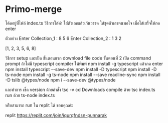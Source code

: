 # Primo-merge
โค้ดอยู่ที่ไฟล์ index.ts
วิธีการใส่ค่า
ใส่ตัวเลขแล้วเว้นวรรค ใส่ชุดตัวเลขจนพอใจ เมื่อใส่เสร็จให้กด enter

ตัวอย่าง
Enter Collection_1 : 8 5 6
Enter Collection_2 : 1 3 2

[1, 2, 3, 5, 6, 8]

วิธีการ setup และเปิด
ขั้นตอนแรก download file code
ขั้นตอนที่ 2 เปิด command prompt
ถ้าไม่มี typescript compiler
ให้พิมพ์ npm install -g typescript แล้วกด enter
npm install typescript --save-dev
npm install -D typescript
npm install -D ts-node
npm install -g ts-node
npm install --save readline-sync
npm install -D tslib @types/node
npm i --save-dev @types/node


และทำการ เช็ค version ด้วยคำสั่ง tsc -v
cd Downloads
compile ด้วย tsc index.ts
run ด้วย ts-node index.ts

หรือสามารถ run ใน replit ได้ ขอบคุณค่ะ

replit
https://replit.com/join/iqurqfndsn-punnarak

